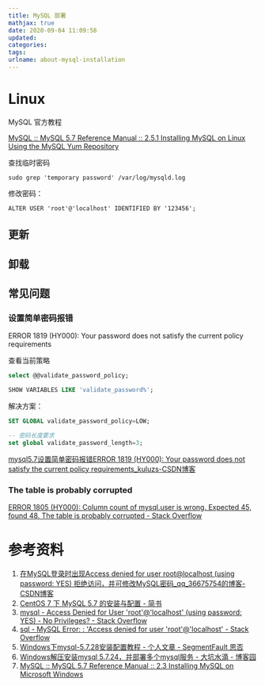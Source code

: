 ```yaml
---
title: MySQL 部署
mathjax: true
date: 2020-09-04 11:09:58
updated:
categories:
tags:
urlname: about-mysql-installation
---
```




<!-- more -->

# Linux

MySQL 官方教程

[MySQL :: MySQL 5.7 Reference Manual :: 2.5.1 Installing MySQL on Linux Using the MySQL Yum Repository](https://dev.mysql.com/doc/refman/5.7/en/linux-installation-yum-repo.html)



查找临时密码

```
sudo grep 'temporary password' /var/log/mysqld.log
```



修改密码：

```
ALTER USER 'root'@'localhost' IDENTIFIED BY '123456';
```



## 更新



## 卸载







## 常见问题

### 设置简单密码报错

ERROR 1819 (HY000): Your password does not satisfy the current policy requirements

查看当前策略

```sql
select @@validate_password_policy;
```



```sql
SHOW VARIABLES LIKE 'validate_password%';
```



解决方案：

```sql
SET GLOBAL validate_password_policy=LOW;

-- 密码长度要求
set global validate_password_length=3;
```

[mysql5.7设置简单密码报错ERROR 1819 (HY000): Your password does not satisfy the current policy requirements_kuluzs-CSDN博客](https://blog.csdn.net/kuluzs/article/details/51924374)



### The table is probably corrupted

[ERROR 1805 (HY000): Column count of mysql.user is wrong. Expected 45, found 48. The table is probably corrupted - Stack Overflow](https://stackoverflow.com/questions/46744259/error-1805-hy000-column-count-of-mysql-user-is-wrong-expected-45-found-48/47454978)





# 参考资料

1. [在MySQL登录时出现Access denied for user root@localhost (using password: YES) 拒绝访问，并可修改MySQL密码_qq_36675754的博客-CSDN博客](https://blog.csdn.net/qq_36675754/article/details/81381341)
2. [CentOS 7 下 MySQL 5.7 的安装与配置 - 简书](https://www.jianshu.com/p/1dab9a4d0d5f)
3. [mysql - Access Denied for User 'root'@'localhost' (using password: YES) - No Privileges? - Stack Overflow](https://stackoverflow.com/questions/17975120/access-denied-for-user-rootlocalhost-using-password-yes-no-privileges)
4. [sql - MySQL Error: : 'Access denied for user 'root'@'localhost' - Stack Overflow](https://stackoverflow.com/questions/41645309/mysql-error-access-denied-for-user-rootlocalhost)
5. [Windows下mysql-5.7.28安装配置教程 - 个人文章 - SegmentFault 思否](https://segmentfault.com/a/1190000021360425)
6. [Windows解压安装mysql 5.7.24，并部署多个mysql服务 - 大坑水滴 - 博客园](https://www.cnblogs.com/qq931399960/p/10186627.html)
7. [MySQL :: MySQL 5.7 Reference Manual :: 2.3 Installing MySQL on Microsoft Windows](https://dev.mysql.com/doc/refman/5.7/en/windows-installation.html)